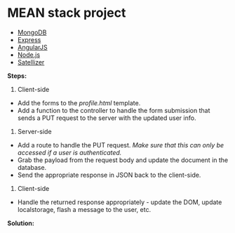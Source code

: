 # MEAN stack project

- [MongoDB](http://www.mongodb.org/)
- [Express](http://expressjs.com/)
- [AngularJS](https://angularjs.org/)
- [Node.js](http://nodejs.org)
- [Satellizer](https://github.com/sahat/satellizer)


**Steps:**

1. Client-side
  - Add the forms to the *profile.html* template.
  - Add a function to the controller to handle the form submission that sends a PUT request to the server with the updated user info.
1. Server-side
  - Add a route to handle the PUT request. *Make sure that this can only be accessed if a user is authenticated.*
  - Grab the payload from the request body and update the document in the database.
  - Send the appropriate response in JSON back to the client-side.
1. Client-side
  - Handle the returned response appropriately - update the DOM, update localstorage, flash a message to the user, etc.

**Solution:**
